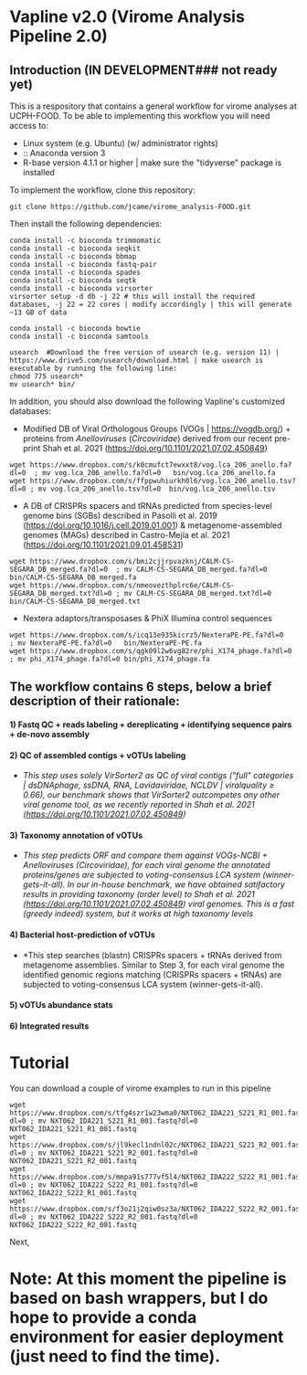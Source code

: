 # Vapline v2.0 (Virome Analysis Pipeline 2.0)

## Introduction (IN DEVELOPMENT### not ready yet)

This is a respository that contains a general workflow for virome analyses at UCPH-FOOD.
To be able to implementing this workflow you will need access to:

- Linux system (e.g. Ubuntu) (w/ administrator rights)
- :: Anaconda version 3
- R-base version 4.1.1 or higher | make sure the "tidyverse" package is installed

To implement the workflow, clone this repository:
```
git clone https://github.com/jcame/virome_analysis-FOOD.git
```

Then install the following dependencies:
```
conda install -c bioconda trimmomatic
conda install -c bioconda seqkit 
conda install -c bioconda bbmap 
conda install -c bioconda fastq-pair 
conda install -c bioconda spades  
conda install -c bioconda seqtk
conda install -c bioconda virsorter 
virsorter setup -d db -j 22 # this will install the required databases, -j 22 = 22 cores | modify accordingly | this will generate ~13 GB of data

conda install -c bioconda bowtie 
conda install -c bioconda samtools

usearch  #Download the free version of usearch (e.g. version 11) | https://www.drive5.com/usearch/download.html | make usearch is executable by running the following line:
chmod 775 usearch*
mv usearch* bin/
```

In addition, you should also download the following Vapline's customized databases:

- Modified DB of Viral Orthologous Groups (VOGs | https://vogdb.org/) + proteins from *Anelloviruses* (*Circoviridae*) derived from our recent pre-print Shah et al. 2021 (https://doi.org/10.1101/2021.07.02.450849) 
```
wget https://www.dropbox.com/s/k0cmufct7ewxxt8/vog.lca_206_anello.fa?dl=0  ; mv vog.lca_206_anello.fa?dl=0   bin/vog.lca_206_anello.fa
wget https://www.dropbox.com/s/ffppwuhiurkh0l6/vog.lca_206_anello.tsv?dl=0 ; mv vog.lca_206_anello.tsv?dl=0  bin/vog.lca_206_anello.tsv
```

- A DB of CRISPRs spacers and tRNAs predicted from species-level genome bins (SGBs) described in Pasolli et al. 2019 (https://doi.org/10.1016/j.cell.2019.01.001) & metagenome-assembled genomes (MAGs) described in Castro-Mejía et al. 2021 (https://doi.org/10.1101/2021.09.01.458531) 
```
wget https://www.dropbox.com/s/bmi2cjjrpvazknj/CALM-CS-SEGARA_DB_merged.fa?dl=0  ; mv CALM-CS-SEGARA_DB_merged.fa?dl=0  bin/CALM-CS-SEGARA_DB_merged.fa
wget https://www.dropbox.com/s/nmeovezthplrc6e/CALM-CS-SEGARA_DB_merged.txt?dl=0 ; mv CALM-CS-SEGARA_DB_merged.txt?dl=0 bin/CALM-CS-SEGARA_DB_merged.txt
```

- Nextera adaptors/transposases & PhiX Illumina control sequences
```
wget https://www.dropbox.com/s/icq13e935kicrz5/NexteraPE-PE.fa?dl=0    ; mv NexteraPE-PE.fa?dl=0   bin/NexteraPE-PE.fa
wget https://www.dropbox.com/s/qgk09l2w6vg82re/phi_X174_phage.fa?dl=0  ; mv phi_X174_phage.fa?dl=0 bin/phi_X174_phage.fa
```


## The workflow contains 6 steps, below a brief description of their rationale:

#### 1) Fastq QC + reads labeling + dereplicating + identifying sequence pairs + de-novo assembly



#### 2) QC of assembled contigs + vOTUs labeling

- *This step uses solely VirSorter2 as QC of viral contigs ("full" categories | dsDNAphage, ssDNA,  RNA, Lavidaviridae, NCLDV | viralquality ≥ 0.66), our benchmark shows that VirSorter2 outcompetes any other viral genome tool, as we recently reported in Shah et al. 2021 (https://doi.org/10.1101/2021.07.02.450849)*

#### 3) Taxonomy annotation of vOTUs

- *This step predicts ORF and compare them against VOGs-NCBI + Anelloviruses (Circoviridae), for each viral genome the annotated proteins/genes are subjected to voting-consensus LCA system (winner-gets-it-all). In our in-house benchmark, we have obtained satifactory results in providing taxonomy (order level) to Shah et al. 2021 (https://doi.org/10.1101/2021.07.02.450849) viral genomes. This is a fast (greedy indeed) system, but it works at high taxonomy levels*

#### 4) Bacterial host-prediction of vOTUs

- *This step searches (blastn) CRISPRs spacers + tRNAs derived from metagenome assemblies. Similar to Step 3, for each viral genome the identified genomic regions matching (CRISPRs spacers + tRNAs) are subjected to voting-consensus LCA system (winner-gets-it-all). 

#### 5) vOTUs abundance stats

#### 6) Integrated results


# 
# 
# Tutorial

You can download a couple of virome examples to run in this pipeline
```
wget https://www.dropbox.com/s/tfg4szr1w23wma0/NXT062_IDA221_S221_R1_001.fastq?dl=0 ; mv NXT062_IDA221_S221_R1_001.fastq?dl=0 NXT062_IDA221_S221_R1_001.fastq
wget https://www.dropbox.com/s/jl9kecl1ndnl02c/NXT062_IDA221_S221_R2_001.fastq?dl=0 ; mv NXT062_IDA221_S221_R2_001.fastq?dl=0 NXT062_IDA221_S221_R2_001.fastq
wget https://www.dropbox.com/s/mmpa91s777vf5l4/NXT062_IDA222_S222_R1_001.fastq?dl=0 ; mv NXT062_IDA222_S222_R1_001.fastq?dl=0 NXT062_IDA222_S222_R1_001.fastq
wget https://www.dropbox.com/s/f3o21j2qiw0sz3a/NXT062_IDA222_S222_R2_001.fastq?dl=0 ; mv NXT062_IDA222_S222_R2_001.fastq?dl=0 NXT062_IDA222_S222_R2_001.fastq
```

Next, 




# Note: At this moment the pipeline is based on bash wrappers, but I do hope to provide a conda environment for easier deployment (just need to find the time).

